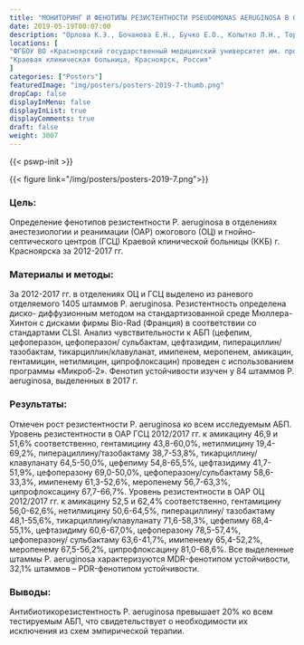 ```yaml
---
title: "МОНИТОРИНГ И ФЕНОТИПЫ РЕЗИСТЕНТНОСТИ PSEUDOMONAS AERUGINOSA В ОТДЕЛЕНИЯХ АНЕСТЕЗИОЛОГИИ И РЕАНИМАЦИИ ОЖОГОВОГО И ГНОЙНО-СЕПТИЧЕСКОГО ЦЕНТРОВ КРАЕВОЙ КЛИНИЧЕСКОЙ БОЛЬНИЦЫ Г. КРАСНОЯРСКА"
date: 2019-05-19T00:07:00
description: "Орлова К.Э., Бочанова Е.Н., Бучко Е.О., Копытко Л.Н., Торгунакова М.С."
locations: [
"ФГБОУ ВО «Красноярский государственный медицинский университет им. проф. В.Ф. Войно-Ясенецкого» Минздрава России, Красноярск, Россия",
"Краевая клиническая больница, Красноярск, Россия"
]
categories: ["Posters"]
featuredImage: "img/posters/posters-2019-7-thumb.png"
dropCap: false
displayInMenu: false
displayInList: true
displayComments: true
draft: false
weight: 3007
---
```



{{< pswp-init >}}

{{< figure link="/img/posters/posters-2019-7.png">}}


### Цель:

Определение фенотипов резистентности P. aeruginosa в отделениях анестезиологии и реанимации (ОАР) ожогового (ОЦ) и гнойно-септического центров (ГСЦ) Краевой клинической больницы (ККБ) г. Красноярска за 2012-2017 гг.

### Материалы и методы: 

За 2012-2017 гг. в отделениях ОЦ и ГСЦ выделено из раневого отделяемого 1405 штаммов P. aeruginosa. Резистентность определена диско- диффузионным методом на стандартизованной среде Мюллера-Хинтон с дисками фирмы Bio-Rad (Франция) в соответствии со стандартами CLSI. Анализ чувствительности к АБП (цефепим, цефоперазон, цефоперазон/ сульбактам, цефтазидим, пиперациллин/тазобактам, тикарциллин/клавуланат, имипенем, меропенем, амикацин, гентамицин, нетилмицин, ципрофлоксацин) проведен с использованием программы «Микроб-2». Фенотип устойчивости изучен у 84 штаммов P. aeruginosa, выделенных в 2017 г.

### Результаты: 

Отмечен рост резистентности P. aeruginosa ко всем исследуемым АБП. Уровень резистентности в ОАР ГСЦ 2012/2017 гг. к амикацину 46,9 и 51,6% соответственно, гентамицину 43,8-60,0%, нетилмицину 19,4-69,2%, пиперациллину/тазобактаму 38,7-53,8%, тикарциллину/клавуланату 64,5-50,0%, цефепиму 54,8-65,5%, цефтазидиму 41,7-51,9%, цефоперазону 69,0-50,0%, цефоперазону/сульбактаму 58,6-33,3%, имипенему 61,3-52,6%, меропенему 56,7-63,3%, ципрофлоксацину 67,7-66,7%. Уровень резистентности в ОАР ОЦ 2012/2017 гг. к амикацину 52,5 и 62,4% соответственно, гентамицину 56,0-62,6%, нетилмицину 50,6-64,5%, пиперациллину/ тазобактаму 48,1-55,6%, тикарциллину/клавуланату 71,6-58,3%, цефепиму 68,4-55,1%, цефтазидиму 60,6-67,0%, цефоперазону 78,5-57,4%, цефоперазону/ сульбактаму 63,6-41,7%, имипенему 65,4-52,2%, меропенему 67,5-56,2%, ципрофлоксацину 81,0-68,6%. Все выделенные штаммы P. aeruginosa характеризуются MDR-фенотипом устойчивости, 32,1% штаммов – PDR-фенотипом устойчивости.

### Выводы: 

Антибиотикорезистентность P. aeruginosa превышает 20% ко всем тестируемым АБП, что свидетельствует о необходимости их исключения из схем эмпирической терапии.